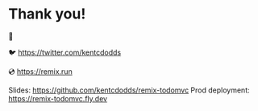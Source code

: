 # Thank you!

👋

🐦 https://twitter.com/kentcdodds

💿 https://remix.run

Slides: https://github.com/kentcdodds/remix-todomvc
Prod deployment: https://remix-todomvc.fly.dev
